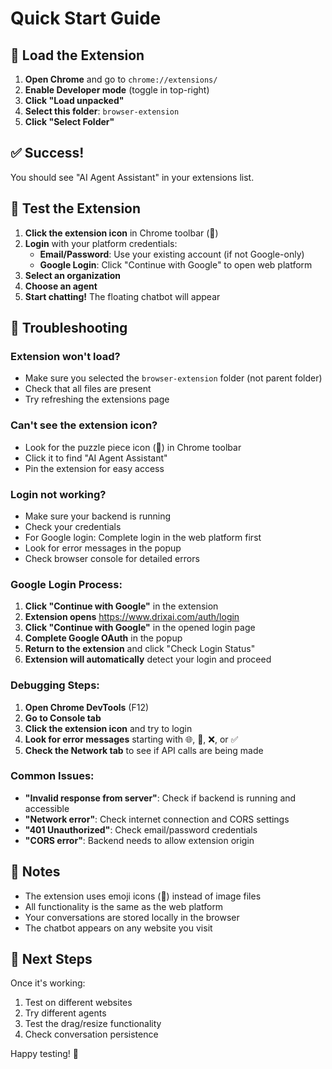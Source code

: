 # Quick Start Guide

## 🚀 Load the Extension

1. **Open Chrome** and go to `chrome://extensions/`
2. **Enable Developer mode** (toggle in top-right)
3. **Click "Load unpacked"**
4. **Select this folder**: `browser-extension`
5. **Click "Select Folder"**

## ✅ Success!

You should see "AI Agent Assistant" in your extensions list.

## 🧪 Test the Extension

1. **Click the extension icon** in Chrome toolbar (🤖)
2. **Login** with your platform credentials:
   - **Email/Password**: Use your existing account (if not Google-only)
   - **Google Login**: Click "Continue with Google" to open web platform
3. **Select an organization**
4. **Choose an agent**
5. **Start chatting!** The floating chatbot will appear

## 🔧 Troubleshooting

### Extension won't load?
- Make sure you selected the `browser-extension` folder (not parent folder)
- Check that all files are present
- Try refreshing the extensions page

### Can't see the extension icon?
- Look for the puzzle piece icon (🧩) in Chrome toolbar
- Click it to find "AI Agent Assistant"
- Pin the extension for easy access

### Login not working?
- Make sure your backend is running
- Check your credentials
- For Google login: Complete login in the web platform first
- Look for error messages in the popup
- Check browser console for detailed errors

### Google Login Process:
1. **Click "Continue with Google"** in the extension
2. **Extension opens** https://www.drixai.com/auth/login
3. **Click "Continue with Google"** in the opened login page
4. **Complete Google OAuth** in the popup
5. **Return to the extension** and click "Check Login Status"
6. **Extension will automatically** detect your login and proceed

### Debugging Steps:
1. **Open Chrome DevTools** (F12)
2. **Go to Console tab**
3. **Click the extension icon** and try to login
4. **Look for error messages** starting with 🌐, 📡, ❌, or ✅
5. **Check the Network tab** to see if API calls are being made

### Common Issues:
- **"Invalid response from server"**: Check if backend is running and accessible
- **"Network error"**: Check internet connection and CORS settings
- **"401 Unauthorized"**: Check email/password credentials
- **"CORS error"**: Backend needs to allow extension origin

## 📝 Notes

- The extension uses emoji icons (🤖) instead of image files
- All functionality is the same as the web platform
- Your conversations are stored locally in the browser
- The chatbot appears on any website you visit

## 🎯 Next Steps

Once it's working:
1. Test on different websites
2. Try different agents
3. Test the drag/resize functionality
4. Check conversation persistence

Happy testing! 🚀
